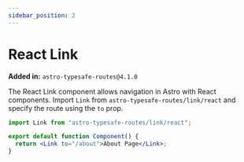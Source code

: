 ```yaml
---
sidebar_position: 2
---
```

# React Link
**Added in:** `astro-typesafe-routes@4.1.0`

The React Link component allows navigation in Astro with React components. Import `Link` from `astro-typesafe-routes/link/react` and specify the route using the `to` prop.

```jsx
import Link from "astro-typesafe-routes/link/react";

export default function Component() {
  return <Link to="/about">About Page</Link>;
}
```
